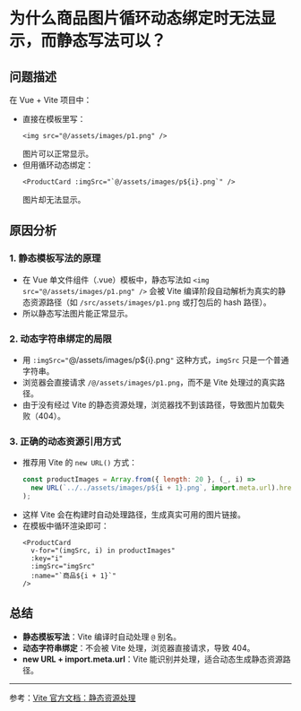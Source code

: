 # 为什么商品图片循环动态绑定时无法显示，而静态写法可以？

## 问题描述

在 Vue + Vite 项目中：

- 直接在模板里写：
  ```vue
  <img src="@/assets/images/p1.png" />
  ```
  图片可以正常显示。
- 但用循环动态绑定：
  ```vue
  <ProductCard :imgSrc="`@/assets/images/p${i}.png`" />
  ```
  图片却无法显示。

## 原因分析

### 1. 静态模板写法的原理

- 在 Vue 单文件组件（.vue）模板中，静态写法如 `<img src="@/assets/images/p1.png" />` 会被 Vite 编译阶段自动解析为真实的静态资源路径（如 `/src/assets/images/p1.png` 或打包后的 hash 路径）。
- 所以静态写法图片能正常显示。

### 2. 动态字符串绑定的局限

- 用 `:imgSrc="`@/assets/images/p${i}.png`"` 这种方式，`imgSrc` 只是一个普通字符串。
- 浏览器会直接请求 `/@/assets/images/p1.png`，而不是 Vite 处理过的真实路径。
- 由于没有经过 Vite 的静态资源处理，浏览器找不到该路径，导致图片加载失败（404）。

### 3. 正确的动态资源引用方式

- 推荐用 Vite 的 `new URL()` 方式：
  ```js
  const productImages = Array.from({ length: 20 }, (_, i) =>
    new URL(`../../assets/images/p${i + 1}.png`, import.meta.url).href
  );
  ```
- 这样 Vite 会在构建时自动处理路径，生成真实可用的图片链接。
- 在模板中循环渲染即可：
  ```vue
  <ProductCard
    v-for="(imgSrc, i) in productImages"
    :key="i"
    :imgSrc="imgSrc"
    :name="`商品${i + 1}`"
  />
  ```

## 总结

- **静态模板写法**：Vite 编译时自动处理 `@` 别名。
- **动态字符串绑定**：不会被 Vite 处理，浏览器直接请求，导致 404。
- **new URL + import.meta.url**：Vite 能识别并处理，适合动态生成静态资源路径。

---

参考：[Vite 官方文档：静态资源处理](https://cn.vitejs.dev/guide/assets.html) 